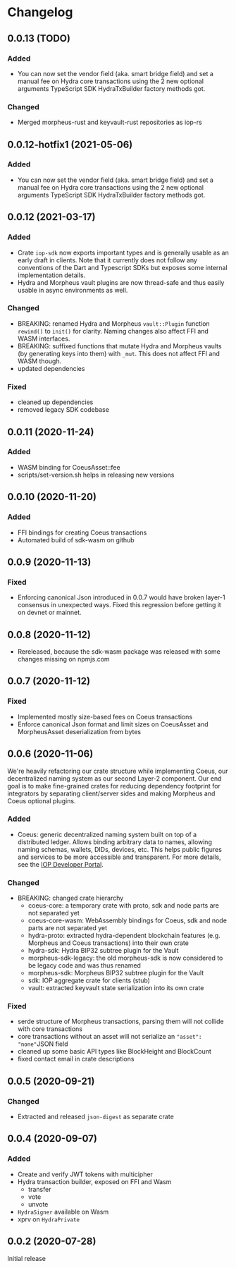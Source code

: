 # Changelog

## 0.0.13 (TODO)

### Added

- You can now set the vendor field (aka. smart bridge field) and set a manual fee on Hydra core transactions using the 2 new optional arguments TypeScript SDK HydraTxBuilder factory methods got.

### Changed

- Merged morpheus-rust and keyvault-rust repositories as iop-rs

## 0.0.12-hotfix1 (2021-05-06)

### Added

- You can now set the vendor field (aka. smart bridge field) and set a manual fee on Hydra core transactions using the 2 new optional arguments TypeScript SDK HydraTxBuilder factory methods got.

## 0.0.12 (2021-03-17)

### Added

- Crate `iop-sdk` now exports important types and is generally usable as an early draft in clients. Note that it currently does not follow any conventions of the Dart and Typescript SDKs but exposes some internal implementation details.
- Hydra and Morpheus vault plugins are now thread-safe and thus easily usable in async environments as well.

### Changed

- BREAKING: renamed Hydra and Morpheus `vault::Plugin` function `rewind()` to `init()` for clarity. Naming changes also affect FFI and WASM interfaces.
- BREAKING: suffixed functions that mutate Hydra and Morpheus vaults (by generating keys into them) with `_mut`. This does not affect FFI and WASM though.
- updated dependencies

### Fixed

- cleaned up dependencies
- removed legacy SDK codebase

## 0.0.11 (2020-11-24)

### Added

- WASM binding for CoeusAsset::fee
- scripts/set-version.sh helps in releasing new versions

## 0.0.10 (2020-11-20)

### Added

- FFI bindings for creating Coeus transactions
- Automated build of sdk-wasm on github

## 0.0.9 (2020-11-13)

### Fixed

- Enforcing canonical Json introduced in 0.0.7 would have broken layer-1 consensus in unexpected ways.
  Fixed this regression before getting it on devnet or mainnet.

## 0.0.8 (2020-11-12)

- Rereleased, because the sdk-wasm package was released with some changes missing on npmjs.com

## 0.0.7 (2020-11-12)

### Fixed

- Implemented mostly size-based fees on Coeus transactions
- Enforce canonical Json format and limit sizes on CoeusAsset and MorpheusAsset deserialization from bytes

## 0.0.6 (2020-11-06)

We're heavily refactoring our crate structure while implementing Coeus, our decentralized naming system as our second Layer-2 component. Our end goal is to make fine-grained crates for reducing dependency footprint for integrators by separating client/server sides and making Morpheus and Coeus optional plugins.

### Added

- Coeus: generic decentralized naming system built on top of a distributed ledger. Allows binding arbitrary data to names, allowing naming schemas, wallets, DIDs, devices, etc. This helps public figures and services to be more accessible and transparent. For more details, see the [IOP Developer Portal](https://developer.iop.technology/dns).

### Changed

- BREAKING: changed crate hierarchy
  - coeus-core: a temporary crate with proto, sdk and node parts are not separated yet
  - coeus-core-wasm: WebAssembly bindings for Coeus, sdk and node parts are not separated yet 
  - hydra-proto: extracted hydra-dependent blockchain features (e.g. Morpheus and Coeus transactions) into their own crate
  - hydra-sdk: Hydra BIP32 subtree plugin for the Vault
  - morpheus-sdk-legacy: the old morpheus-sdk is now considered to be legacy code and was thus renamed
  - morpheus-sdk: Morpheus BIP32 subtree plugin for the Vault
  - sdk: IOP aggregate crate for clients (stub)
  - vault: extracted keyvault state serialization into its own crate

### Fixed

- serde structure of Morpheus transactions, parsing them will not collide with core transactions
- core transactions without an asset will not serialize an `"asset": "none"`JSON field  
- cleaned up some basic API types like BlockHeight and BlockCount
- fixed contact email in crate descriptions

## 0.0.5 (2020-09-21)

### Changed

- Extracted and released `json-digest` as separate crate

## 0.0.4 (2020-09-07)

### Added

- Create and verify JWT tokens with multicipher
- Hydra transaction builder, exposed on FFI and Wasm
  - transfer
  - vote
  - unvote
- `HydraSigner` available on Wasm
- xprv on `HydraPrivate`

## 0.0.2 (2020-07-28)

Initial release